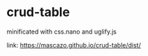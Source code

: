 # crud-table
minificated with css.nano and uglify.js

link:
https://mascazo.github.io/crud-table/dist/
